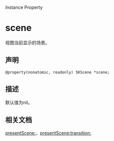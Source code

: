 Instance Property

# scene

视图当前显示的场景。

## 声明

```
@property(nonatomic, readonly) SKScene *scene;
```

## 描述

默认值为nil。

## 相关文档

[presentScene:](https://github.com/Joker-388/SpriteKit-Chinese-Documentation/blob/master/02presentScene.md)，[presentScene:transition:](https://github.com/Joker-388/SpriteKit-Chinese-Documentation/blob/master/03presentScene:transition:.md)
